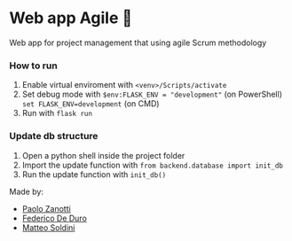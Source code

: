 # Web app Agile :calendar:
Web app for project management that using agile Scrum methodology

### How to run

1. Enable virtual enviroment with `<venv>/Scripts/activate`
2. Set debug mode with `$env:FLASK_ENV = "development"` (on PowerShell) `set FLASK_ENV=development` (on CMD)
3. Run with `flask run`

### Update db structure

1. Open a python shell inside the project folder
2. Import the update function with `from backend.database import init_db`
3. Run the update function with `init_db()`

Made by:

- [Paolo Zanotti](https://github.com/zanottipaolo)
- [Federico De Duro](https://github.com/Jfkmdd)
- [Matteo Soldini](https://github.com/matteosoldini)
